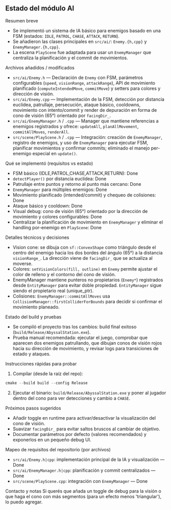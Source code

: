 ## Estado del módulo AI

Resumen breve
- Se implementó un sistema de IA básico para enemigos basado en una FSM (estados: `IDLE`, `PATROL`, `CHASE`, `ATTACK`, `RETURN`).
- Se añadieron las clases principales en `src/ai/`: `Enemy.{h,cpp}` y `EnemyManager.{h,cpp}`.
- La escena `PlayScene` fue adaptada para usar un `EnemyManager` que centraliza la planificación y el commit de movimientos.

Archivos añadidos / modificados
- `src/ai/Enemy.h` — Declaración de `Enemy` con FSM, parámetros configurables (`speed`, `visionRange`, `attackRange`), API de movimiento planificado (`computeIntendedMove`, `commitMove`) y setters para colores y dirección de visión.
- `src/ai/Enemy.cpp` — Implementación de la FSM, detección por distancia euclídea, patrullaje, persecución, ataque básico, cooldowns, movimiento con intento/commit y render de depuración en forma de cono de visión (65°) orientado por `facingDir_`.
- `src/ai/EnemyManager.h` / `.cpp` — Manager que mantiene referencias a enemigos registrados y ofrece: `updateAll`, `planAllMovement`, `commitAllMoves`, `renderAll`.
- `src/scene/PlayScene.h` / `.cpp` — Integración: creación de `EnemyManager`, registro de enemigos, y uso de `EnemyManager` para ejecutar FSM, planificar movimientos y confirmar commits; eliminado el manejo per-enemigo especial en `update()`.

Qué se implementó (requisitos vs estado)
- FSM básico (IDLE,PATROL,CHASE,ATTACK,RETURN): Done
- `detectPlayer()` por distancia euclídea: Done
- Patrullaje entre puntos y retorno al punto más cercano: Done
- `EnemyManager` para múltiples enemigos: Done
- Movimiento planificado (intended/commit) y chequeo de colisiones: Done
- Ataque básico y cooldown: Done
- Visual debug: cono de visión (65°) orientado por la dirección de movimiento y colores configurables: Done
- Centralizar la planificación de movimiento en `EnemyManager` y eliminar el handling por-enemigo en `PlayScene`: Done

Detalles técnicos y decisiones
- Vision cone: se dibuja con `sf::ConvexShape` como triángulo desde el centro del enemigo hacia los dos bordes del ángulo (65°) a la distancia `visionRange_`. La dirección viene de `facingDir_` que se actualiza al moverse.
- Colores: `setVisionColors(fill, outline)` en `Enemy` permite ajustar el color de relleno y el contorno del cono de visión.
- EnemyManager mantiene punteros no propietarios (`Enemy*`) registrados desde `EntityManager` para evitar doble propiedad. `EntityManager` sigue siendo el propietario real (unique_ptr).
- Colisiones: `EnemyManager::commitAllMoves` usa `CollisionManager::firstColliderForBounds` para decidir si confirmar el movimiento planeado.

Estado del build y pruebas
- Se compiló el proyecto tras los cambios: build final exitoso (`build/Release/AbyssalStation.exe`).
- Prueba manual recomendada: ejecutar el juego, comprobar que aparecen dos enemigos patrullando, que dibujan conos de visión rojos hacia su dirección de movimiento, y revisar logs para transiciones de estado y ataques.

Instrucciones rápidas para probar
1. Compilar (desde la raíz del repo):
```powershell
cmake --build build --config Release
```
2. Ejecutar el binario: `build/Release/AbyssalStation.exe` y poner al jugador dentro del cono para ver detecciones y cambio a `CHASE`.

Próximos pasos sugeridos
- Añadir toggle en runtime para activar/desactivar la visualización del cono de visión.
- Suavizar `facingDir_` para evitar saltos bruscos al cambiar de objetivo.
- Documentar parámetros por defecto (valores recomendados) y exponerlos en un pequeño debug UI.

Mapeo de requisitos del repositorio (por archivos)
- `src/ai/Enemy.h|cpp`: implementación principal de la IA y visualización — Done
- `src/ai/EnemyManager.h|cpp`: planificación y commit centralizados — Done
- `src/scene/PlayScene.cpp`: integración con `EnemyManager` — Done

Contacto y notas
Si querés que añada un toggle de debug para la visión o que haga el cono con más segmentos (para un efecto menos 'triangular'), lo puedo agregar.
